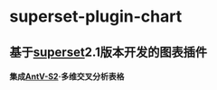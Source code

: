 # superset-plugin-chart

## 基于[superset](https://github.com/apache/superset)2.1版本开发的图表插件

#### 集成[AntV-S2](https://s2.antv.antgroup.com/)·多维交叉分析表格